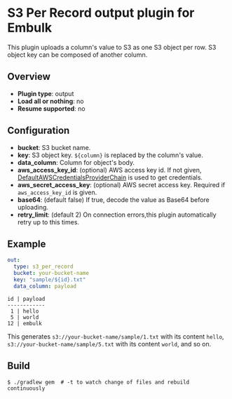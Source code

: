 # S3 Per Record output plugin for Embulk

This plugin uploads a column's value to S3 as one S3 object per row.
S3 object key can be composed of another column.

## Overview

* **Plugin type**: output
* **Load all or nothing**: no
* **Resume supported**: no

## Configuration

- **bucket**: S3 bucket name.
- **key**: S3 object key. `${column}` is replaced by the column's value.
- **data_column**: Column for object's body.
- **aws_access_key_id**: (optional) AWS access key id. If not given, [DefaultAWSCredentialsProviderChain](http://docs.aws.amazon.com/AWSJavaSDK/latest/javadoc/com/amazonaws/auth/DefaultAWSCredentialsProviderChain.html) is used to get credentials.
- **aws_secret_access_key**: (optional) AWS secret access key. Required if `aws_access_key_id` is given.
- **base64**: (default false) If true, decode the value as Base64 before uploading.
- **retry_limit**: (default 2) On connection errors,this plugin automatically retry up to this times.

## Example

```yaml
out:
  type: s3_per_record
  bucket: your-bucket-name
  key: "sample/${id}.txt"
  data_column: payload
```

```
id | payload
------------
 1 | hello
 5 | world
12 | embulk
```

This generates `s3://your-bucket-name/sample/1.txt` with its content `hello`,
`s3://your-bucket-name/sample/5.txt` with its content `world`, and so on.


## Build

```
$ ./gradlew gem  # -t to watch change of files and rebuild continuously
```
